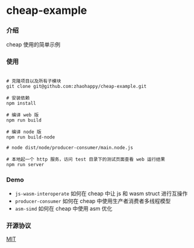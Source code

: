 cheap-example
======

### 介绍

cheap 使用的简单示例

### 使用


```shell

# 克隆项目以及所有子模块
git clone git@github.com:zhaohappy/cheap-example.git

# 安装依赖
npm install

# 编译 web 版
npm run build

# 编译 node 版
npm run build-node

# node dist/node/producer-consumer/main.node.js

# 本地起一个 http 服务，访问 test 目录下的测试页面查看 web 运行结果
npm run server

```

### Demo

- ```js-wasm-interoperate``` 如何在 cheap 中让 js 和 wasm struct 进行互操作
- ```producer-consumer``` 如何在 cheap 中使用生产者消费者多线程模型
- ```asm-simd``` 如何在 cheap 中使用 asm 优化


### 开源协议

[MIT](https://opensource.org/licenses/MIT)
